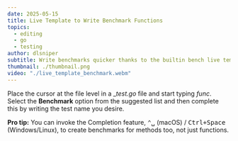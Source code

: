 ```yaml
---
date: 2025-05-15
title: Live Template to Write Benchmark Functions
topics:
  - editing
  - go
  - testing
author: dlsniper
subtitle: Write benchmarks quicker thanks to the builtin bench live template.
thumbnail: ./thumbnail.png
video: "./live_template_benchmark.webm"
---
```


Place the cursor at the file level in a \__test.go_ file and start typing _func_. Select the **Benchmark** option from the suggested list and then complete this by writing the test name you desire.

**Pro tip:** You can invoke the Completion feature, <kbd>⌃␣</kbd> (macOS) / <kbd>Ctrl+Space</kbd> (Windows/Linux), to create benchmarks for methods too, not just functions.
